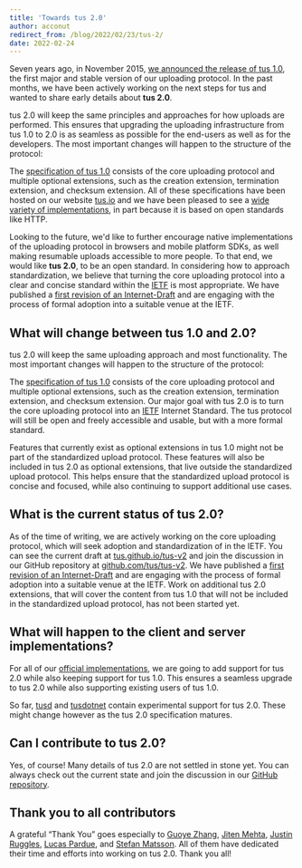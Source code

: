 ```yaml
---
title: 'Towards tus 2.0'
author: acconut
redirect_from: /blog/2022/02/23/tus-2/
date: 2022-02-24
---
```


Seven years ago, in November 2015,
[we announced the release of tus 1.0](/blog/2015/11/16/tus10), the first major
and stable version of our uploading protocol. In the past months, we have been
actively working on the next steps for tus and wanted to share early details
about **tus 2.0**.

tus 2.0 will keep the same principles and approaches for how uploads are
performed. This ensures that upgrading the uploading infrastructure from tus 1.0
to 2.0 is as seamless as possible for the end-users as well as for the
developers. The most important changes will happen to the structure of the
protocol:

The [specification of tus 1.0](/protocols/resumable-upload.html) consists of the
core uploading protocol and multiple optional extensions, such as the creation
extension, termination extension, and checksum extension. All of these
specifications have been hosted on our website [tus.io](/) and we have been
pleased to see a [wide variety of implementations](/implementations.html), in
part because it is based on open standards like HTTP.

Looking to the future, we'd like to further encourage native implementations of
the uploading protocol in browsers and mobile platform SDKs, as well making
resumable uploads accessible to more people. To that end, we would like **tus
2.0**, to be an open standard. In considering how to approach standardization,
we believe that turning the core uploading protocol into a clear and concise
standard within the [IETF](https://www.ietf.org/) is most appropriate. We have
published a
[first revision of an Internet-Draft](https://datatracker.ietf.org/doc/draft-tus-httpbis-resumable-uploads-protocol/)
and are engaging with the process of formal adoption into a suitable venue at
the IETF.

## What will change between tus 1.0 and 2.0?

tus 2.0 will keep the same uploading approach and most functionality. The most
important changes will happen to the structure of the protocol:

The [specification of tus 1.0](/protocols/resumable-upload.html) consists of the
core uploading protocol and multiple optional extensions, such as the creation
extension, termination extension, and checksum extension. Our major goal with
tus 2.0 is to turn the core uploading protocol into an
[IETF](https://www.ietf.org/) Internet Standard. The tus protocol will still be
open and freely accessible and usable, but with a more formal standard.

Features that currently exist as optional extensions in tus 1.0 might not be
part of the standardized upload protocol. These features will also be included
in tus 2.0 as optional extensions, that live outside the standardized upload
protocol. This helps ensure that the standardized upload protocol is concise and
focused, while also continuing to support additional use cases.

## What is the current status of tus 2.0?

As of the time of writing, we are actively working on the core uploading
protocol, which will seek adoption and standardization of in the IETF. You can
see the current draft at
[tus.github.io/tus-v2](https://tus.github.io/tus-v2/draft-tus-httpbis-resumable-uploads-protocol.html)
and join the discussion in our GitHub repository at
[github.com/tus/tus-v2](https://github.com/tus/tus-v2). We have published a
[first revision of an Internet-Draft](https://datatracker.ietf.org/doc/draft-tus-httpbis-resumable-uploads-protocol/)
and are engaging with the process of formal adoption into a suitable venue at
the IETF. Work on additional tus 2.0 extensions, that will cover the content
from tus 1.0 that will not be included in the standardized upload protocol, has
not been started yet.

## What will happen to the client and server implementations?

For all of our [official implementations](/implementations.html), we are going
to add support for tus 2.0 while also keeping support for tus 1.0. This ensures
a seamless upgrade to tus 2.0 while also supporting existing users of tus 1.0.

So far, [tusd](https://github.com/tus/tusd/pull/568) and
[tusdotnet](https://github.com/tusdotnet/tusdotnet/tree/POC/tus2) contain
experimental support for tus 2.0. These might change however as the tus 2.0
specification matures.

## Can I contribute to tus 2.0?

Yes, of course! Many details of tus 2.0 are not settled in stone yet. You can
always check out the current state and join the discussion in our
[GitHub repository](https://github.com/tus/tus-v2).

## Thank you to all contributors

A grateful “Thank You” goes especially to
[Guoye Zhang](https://github.com/guoye-zhang),
[Jiten Mehta](https://github.com/jitenmehta),
[Justin Ruggles](https://github.com/justinruggles),
[Lucas Pardue](https://github.com/LPardue), and
[Stefan Matsson](https://github.com/smatsson). All of them have dedicated their
time and efforts into working on tus 2.0. Thank you all!
